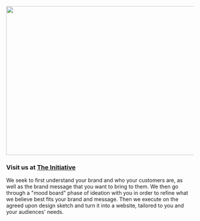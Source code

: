 <center><img src="https://github.com/matt-writes-code/the-initiative-code/blob/master/the-initiative.png?raw=true" width="1000px" height="400px"/></center>

### Visit us at <b>[The Initiative](https://the-initiative-code.github.io/)</b>

We seek to first understand your brand and who your customers are, as well as the brand message that you want to bring to them. We then go through a "mood board" phase of ideation with you in order to refine what we believe best fits your brand and message. Then we execute on the agreed upon design sketch and turn it into a website, tailored to you and your audiences' needs.
